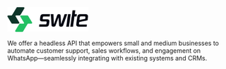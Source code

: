 <img src="/assets/logo.svg" height="56">

We offer a headless API that empowers small and medium businesses to automate customer support, sales workflows, and engagement on WhatsApp—seamlessly integrating with existing systems and CRMs.
